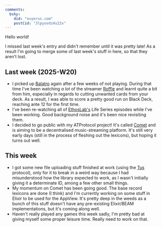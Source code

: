 ```yaml
---
comments:
  bsky:
    did: "ovyerus.com"
    postCid: "3lpyuvdz4s22x"
---
```


Hello world!

I missed last week's entry and didn't remember until it was pretty late! As a
result I'm going to merge some of last week's stuff in here, so that they aren't
lost.

## Last week (2025-W20)

- I picked up [Balatro](https://www.playbalatro.com) again after a few weeks of
  not playing. During that time I've been watching _a lot_ of the streamer
  [Roffle](https://www.youtube.com/@RoffleLite) and learnt quite a bit from him,
  especially in regards to cutting unwanted cards from your deck. As a result, I
  was able to score a pretty good run on Black Deck, reaching ante 12 for the
  first time.
- I've been re-watching all of [EthosLab's](https://www.youtube.com/@EthosLab)
  Life Series episodes while I've been working. Good background noise and it's
  been nice revisiting them.
- I decided to go public with my ATProtocol project! It's called
  [Comet](https://bsky.app/profile/comet.sh) and is aiming to be a decentralised
  music-streaming platform. It's still very early days (still in the process of
  fleshing out the lexicons), but hoping it turns out well.

## This week

- I got some new file uploading stuff finished at work (using the
  [Tus](https://tus.io) protocol), only for it to break in a weird way because I
  had misunderstood how the library expected to work, as I wasn't initially
  giving it a determinate ID, among a few other small things.
- My momentum on Comet has been going good. The base record lexicons are done (I
  think) and I'm currently working on some stuff in Elixir to be used for the
  AppView. It's pretty deep in the weeds as a bunch of this stuff doesn't have
  any pre-existing Elixir/BEAM implementations, but it's coming along well.
- Haven't really played any games this week sadly, I'm pretty bad at giving
  myself some proper leisure time. Really need to work on that.
